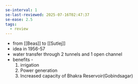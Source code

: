 ```yaml
---
se-interval: 1
se-last-reviewed: 2025-07-16T02:47:37
se-ease: 2.5
tags:
  - review
---
```

- from [[Beas]] to [[Sutlej]]
- idea in 1956-57
- water transfer through 2 tunnels and 1 open channel
- benefits - 
	1. irrigation
	2. Power generation
	3. Increased capacity of Bhakra Reservoir(Gobindsagar)